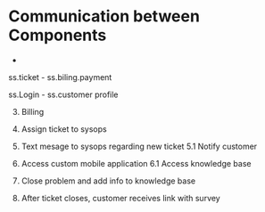 # Communication between Components

<!-- 1. Adding experts (locale, availability, skils) -->
-
<!-- 2. Customer enter problem ticket -->
ss.ticket - ss.biling.payment <!--Customers who have purchased the support plan can enter a problem ticket -->

<!-- 2.1 Register if not -->
ss.Login - ss.customer profile

3. Billing


4. Assign ticket to sysops
5. Text mesage to sysops regarding new ticket
5.1 Notify customer
6. Access custom mobile application
6.1 Access knowledge base
7. Close problem and add info to knowledge base
8. After ticket closes, customer receives link with survey